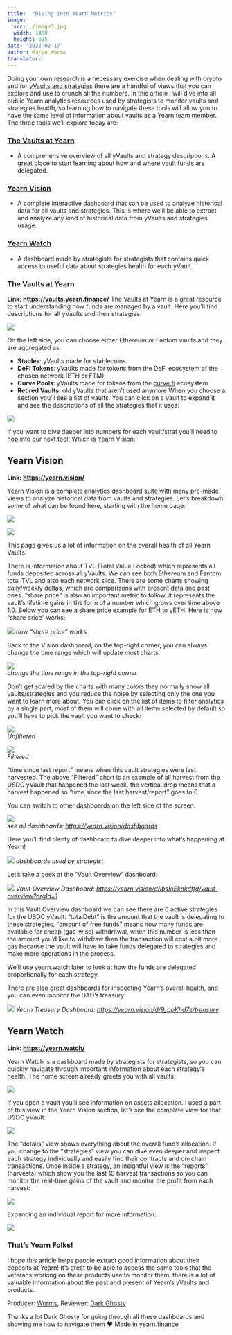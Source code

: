```yaml
---
title:  "Diving into Yearn Metrics"
image:
  src: ./image3.jpg
  width: 1400
  height: 625
date: '2022-02-17'
author: Marco_Worms
translator:
---
```



Doing your own research is a necessary exercise when dealing with crypto and for [yVaults and strategies](https://medium.com/iearn/yearn-finance-explained-what-are-vaults-and-strategies-96970560432) there are a handful of views that you can explore and use to crunch all the numbers. In this article I will dive into all public Yearn analytics resources used by strategists to monitor vaults and strategies health, so learning how to navigate these tools will allow you to have the same level of information about vaults as a Yearn team member. The three tools we’ll explore today are:
### [The Vaults at Yearn](https://vaults.yearn.finance/)
* A comprehensive overview of all yVaults and strategy descriptions. A great place to start learning about how and where vault funds are delegated.
### [Yearn Vision](https://yearn.vision/)
* A complete interactive dashboard that can be used to analyze historical data for all vaults and strategies. This is where we’ll be able to extract and analyze any kind of historical data from yVaults and strategies usage.
### [Yearn Watch](https://yearn.watch/)
* A dashboard made by strategists for strategists that contains quick access to useful data about strategies health for each yVault.
### The Vaults at Yearn
**Link: https://vaults.yearn.finance/**
The Vaults at Yearn is a great resource to start understanding how funds are managed by a vault. Here you’ll find descriptions for all yVaults and their strategies:

![](./image1.jpg?w=1211&h=733)

On the left side, you can choose either Ethereum or Fantom vaults and they are aggregated as:
* **Stables**: yVaults made for stablecoins
* **DeFi Tokens**: yVaults made for tokens from the DeFi ecosystem of the chosen network (ETH or FTM)
* **Curve Pools**: yVaults made for tokens from the [curve.fi](https://curve.fi/) ecosystem
* **Retired Vaults**: old yVaults that aren’t used anymore
When you choose a section you’ll see a list of vaults. You can click on a vault to expand it and see the descriptions of all the strategies that it uses:

![](./image2.jpg?w=897&h=856)

If you want to dive deeper into numbers for each vault/strat you’ll need to hop into our next tool! Which is Yearn Vision:

## **Yearn Vision**
**Link: https://yearn.vision/**

Yearn Vision is a complete analytics dashboard suite with many pre-made views to analyze historical data from vaults and strategies. Let’s breakdown some of what can be found here, starting with the home page:

![](./image3.jpg?w=1400&h=625)

![](./image4.jpg?w=1400&h=445)

This page gives us a lot of information on the overall health of all Yearn Vaults.

There is information about TVL (Total Value Locked) which represents all funds deposited across all yVaults. We can see both Ethereum and Fantom total TVL and also each network slice. There are some charts showing daily/weekly deltas, which are comparisons with present data and past ones. “share price” is also an important metric to follow, it represents the vault’s lifetime gains in the form of a number which grows over time above 1.0. Below you can see a share price example for ETH to yETH. Here is how “share price” works:

![](./image5.jpg?w=1400&h=849)
*how “share price” works*
</br>

Back to the Vision dashboard, on the top-right corner, you can always change the time range which will update most charts.


![](./image6.jpg?w=226&h=469)</br>
*change the time range in the top-right corner*
</br>


Don’t get scared by the charts with many colors they normally show all vaults/strategies and you reduce the noise by selecting only the one you want to learn more about. You can click on the list of items to filter analytics by a single part, most of them will come with all items selected by default so you’ll have to pick the vault you want to check:

![](./image7.jpg?w=884&h=231)</br>
*Unfiltered*
</br>

![](./image8.jpg?w=895&h=258)</br>
*Filtered*
</br>

“time since last report” means when this vault strategies were last harvested. The above “Filtered” chart is an example of all harvest from the USDC yVault that happened the last week, the vertical drop means that a harvest happened so “time since the last harvest/report” goes to 0

You can switch to other dashboards on the left side of the screen:

![](./image9.jpg?w=225&h=221)</br>
*see all dashboards: https://yearn.vision/dashboards*
</br>


Here you’ll find plenty of dashboard to dive deeper into what’s happening at Yearn!

![](./image10.jpg?w=1395&h=565)
*dashboards used by strategist*
</br>

Let’s take a peek at the “Vault Overview” dashboard:

![](./image11.jpg?w=1400&h=640)
*Vault Overview Dashboard: https://yearn.vision/d/ibsIoEknkdffd/vault-overview?orgId=1*
</br>

In this Vault Overview dashboard we can see there are 6 active strategies for the USDC yVault: “totalDebt” is the amount that the vault is delegating to these strategies, “amount of free funds” means how many funds are available for cheap (gas-wise) withdrawal, when this number is less than the amount you’d like to withdraw then the transaction will cost a bit more gas because the vault will have to take funds delegated to strategies and make more operations in the process.

We’ll use yearn.watch later to look at how the funds are delegated proportionally for each strategy.

There are also great dashboards for inspecting Yearn’s overall health, and you can even monitor the DAO’s treasury:

![](./image12.jpg?w=1363&h=201)
*Yearn Treasury Dashboard: https://yearn.vision/d/9_ppKhd7z/treasury*
</br>


## **Yearn Watch**
**Link: https://yearn.watch/**

Yearn Watch is a dashboard made by strategists for strategists, so you can quickly navigate through important information about each strategy’s health. The home screen already greets you with all vaults:

![](./image13.jpg?w=1255&h=799)


If you open a vault you’ll see information on assets allocation. I used a part of this view in the Yearn Vision section, let’s see the complete view for that USDC yVault:

![](./image14.jpg?w=855&h=855)

The “details” view shows everything about the overall fund’s allocation. If you change to the “strategies” view you can dive even deeper and inspect each strategy individually and easily find their contracts and on-chain transactions.
Once inside a strategy, an insightful view is the “reports” (harvests) which show you the last 10 harvest transactions so you can monitor the real-time gains of the vault and monitor the profit from each harvest:

![](./image15.jpg?w=1253&h=759)


Expanding an individual report for more information:

![](./image16.jpg?w=1157&h=415)

### **That’s Yearn Folks!**
I hope this article helps people extract good information about their deposits at Yearn! It’s great to be able to access the same tools that the veterans working on these products use to monitor them, there is a lot of valuable information about the past and present of Yearn’s yVaults and products.

Producer: [Worms](https://twitter.com/MarcoWorms), Reviewer: [Dark Ghosty](https://github.com/DarkGhost7)

Thanks a lot Dark Ghosty for going through all these dashboards and showing me how to navigate them ❤
Made in[ yearn.finance](https://yearn.finance/)
